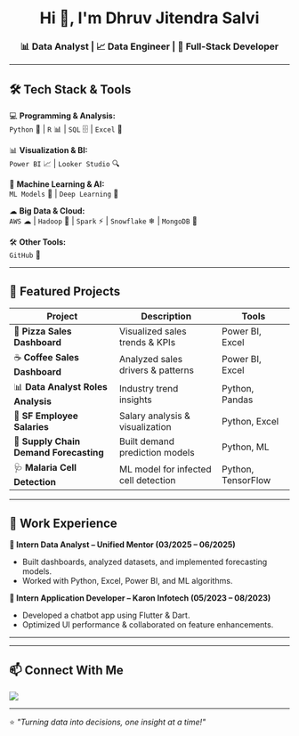 <h1 align="center">Hi 👋, I'm Dhruv Jitendra Salvi</h1>
<h3 align="center">📊 Data Analyst | 📈 Data Engineer | 🧩 Full-Stack Developer</h3>

---

## 🛠 Tech Stack & Tools  
💻 **Programming & Analysis:**  
`Python` 🐍 | `R` 📊 | `SQL` 🗄 | `Excel` 📑  

📊 **Visualization & BI:**  
`Power BI` 📈 | `Looker Studio` 🔍  

🤖 **Machine Learning & AI:**  
`ML Models` 🤖 | `Deep Learning` 🧠 

☁ **Big Data & Cloud:**  
`AWS` ☁ | `Hadoop` 🐘 | `Spark` ⚡ | `Snowflake` ❄ | `MongoDB` 🍃  

🛠 **Other Tools:**  
`GitHub` 🐙  

---

## 📂 Featured Projects  
| Project | Description | Tools |
|---------|-------------|-------|
| 🍕 **Pizza Sales Dashboard** | Visualized sales trends & KPIs | Power BI, Excel |
| ☕ **Coffee Sales Dashboard** | Analyzed sales drivers & patterns | Power BI, Excel |
| 📊 **Data Analyst Roles Analysis** | Industry trend insights | Python, Pandas |
| 💼 **SF Employee Salaries** | Salary analysis & visualization | Python, Excel |
| 🚚 **Supply Chain Demand Forecasting** | Built demand prediction models | Python, ML |
| 🩺 **Malaria Cell Detection** | ML model for infected cell detection | Python, TensorFlow |

---

## 💼 Work Experience  
**📍 Intern Data Analyst – Unified Mentor (03/2025 – 06/2025)**  
- Built dashboards, analyzed datasets, and implemented forecasting models.  
- Worked with Python, Excel, Power BI, and ML algorithms.  

**📍 Intern Application Developer – Karon Infotech (05/2023 – 08/2023)**  
- Developed a chatbot app using Flutter & Dart.  
- Optimized UI performance & collaborated on feature enhancements.  

---
<!--
## 📊 GitHub Stats  
<p align="center">
  <img src="https://github-readme-stats.vercel.app/api?username=DhruvSalvi&show_icons=true&theme=radical" alt="GitHub Stats" height="180" />
  <img src="https://github-readme-stats.vercel.app/api/top-langs/?username=DhruvSalvi&layout=compact&theme=radical" alt="Top Languages" height="180" />
</p>

<p align="center">
  <img src="https://github-readme-streak-stats.herokuapp.com/?user=DhruvSalvi&theme=radical" alt="GitHub Streak" height="180" />
</p>
-->
---

## 📫 Connect With Me  
<p align="left">
<!--
<a href="https://github.com/DhruvSalvi" target="_blank"><img src="https://img.shields.io/badge/GitHub-%2324292e.svg?&style=for-the-badge&logo=github&logoColor=white" /></a>
-->
<a href="www.linkedin.com/in/dhruv-salvi-06a2831a2" target="_blank"><img src="https://img.shields.io/badge/LinkedIn-%230077B5.svg?&style=for-the-badge&logo=linkedin&logoColor=white" /></a>
</p>

---

⭐️ _"Turning data into decisions, one insight at a time!"_
